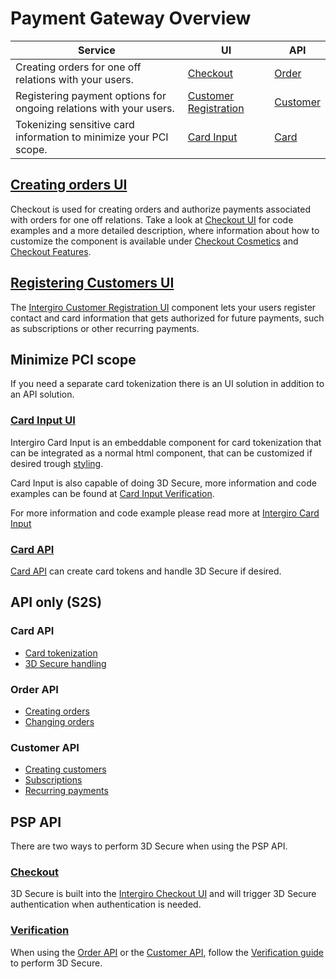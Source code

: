# Payment Gateway Overview

| Service                                                            | UI                                                           | API                                    |
|--------------------------------------------------------------------|--------------------------------------------------------------|----------------------------------------|
| Creating orders for one off relations with your users.             | [Checkout](../../checkout/embed.html)                        | [Order](../../order/create.html)       |
| Registering payment options for ongoing relations with your users. | [Customer Registration](../../customer/registration-ui.html) | [Customer](../../customer/create.html) |
| Tokenizing sensitive card information to minimize your PCI scope.  | [Card Input](../../card-input/embed.html)                    | [Card](../../card-api/create.html)     |

## [Creating orders UI](../../checkout/embed.html)
Checkout is used for creating orders and authorize payments associated with orders for one off relations. 
Take a look at [Checkout UI](../../checkout/embed.html) for code examples and a more detailed description, where information about how to customize the component is available under [Checkout Cosmetics](../../checkout/cosmetics.html) and [Checkout Features](../../checkout/features.html).

## [Registering Customers UI](../../customer/registration-ui.html) 
The [Intergiro Customer Registration UI](../../customer/registration-ui.html) component lets your users register contact and card information that gets authorized for future payments, such as subscriptions or other recurring payments.

## Minimize PCI scope
If you need a separate card tokenization there is an UI solution in addition to an API solution.

### [Card Input UI](../../card-input/embed.html)
Intergiro Card Input is an embeddable component for card tokenization that can be integrated as a normal html component, that can be customized if desired trough [styling](../../card-input/style.html). 

Card Input is also capable of doing 3D Secure, more information and code examples can be found at [Card Input Verification](../../card-input/verification.html). 

For more information and code example please read more at [Intergiro Card Input](../card-input/embed.html) 

### [Card API](../../card-api/create.html)
[Card API](../../card-api/create.html) can create card tokens and handle 3D Secure if desired. 


## API only (S2S)

### Card API 

- [Card tokenization](../../card-api/create.html)
- [3D Secure handling](../../card-api/verification.html)
### Order API

- [Creating orders](../../order/create.html)
- [Changing orders](../../order/change.html)

### Customer API

- [Creating customers](../../customer/create.html) 
- [Subscriptions](../../customer/subscriptions.html)
- [Recurring payments](../../customer/create-order.html)


## PSP API
There are two ways to perform 3D Secure when using the PSP API.

### [Checkout](../checkout/embed.html)
3D Secure is built into the [Intergiro Checkout UI](../checkout/embed.html) and will trigger 3D Secure authentication when authentication is needed.

### [Verification](../card-api/verification.html)
When using the [Order API](../order/create.html) or the [Customer API](../customer/create.html), follow the [Verification guide](../card-api/verification.html) to perform 3D Secure.
